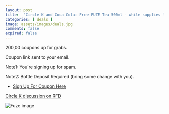 ```yaml
---
layout: post
title:  "Circle K and Coca Cola: Free FUZE Tea 500ml - while supplies last"
categories: [ deals ]
image: assets/images/deals.jpg
comments: false
expired: false
---
```


200,00 coupons up for grabs.  

Coupon link sent to your email.  

Note1: You're signing up for spam.

Note2: Bottle Deposit Required (bring some change with you).

- [Sign Up For Coupon Here](https://www.coca-cola.com/ca/en/brands/fuze-iced-tea/free-sample)


[Circle K discussion on RFD](https://forums.redflagdeals.com/circle-k-free-fuze-tea-circle-k-coca-cola-2740850/)

![Fuze image](https://apps.coca-cola.com/onexp-drumroll-fuze-sample-2024/images/bg/header-bg-desktop-en-ca.png)